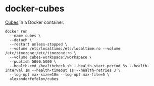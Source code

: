 # docker-cubes

[Cubes](https://github.com/DataBrewery/cubes) in a Docker container.

    docker run
      --name cubes \
      --detach \
      --restart unless-stopped \
      --volume /etc/localtime:/etc/localtime:ro --volume /etc/timezone:/etc/timezone:ro \
      --volume cubes-workspace:/workspace \
      --publish 5000:5000 \
      --health-cmd /healthcheck.sh --health-start-period 3s --health-interval 1m --health-timeout 1s --health-retries 3 \
      --log-opt max-size=10m --log-opt max-file=5 \
      alexanderfefelov/cubes
